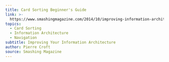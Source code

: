 ```yaml
---
title: Card Sorting Beginner's Guide
link: >-
  https://www.smashingmagazine.com/2014/10/improving-information-architecture-card-sorting-beginners-guide/
topics:
  - Card Sorting
  - Information Architecture
  - Navigation
subtitle: Improving Your Information Architecture
author: Pierre Croft
source: Smashing Magazine
---
```


